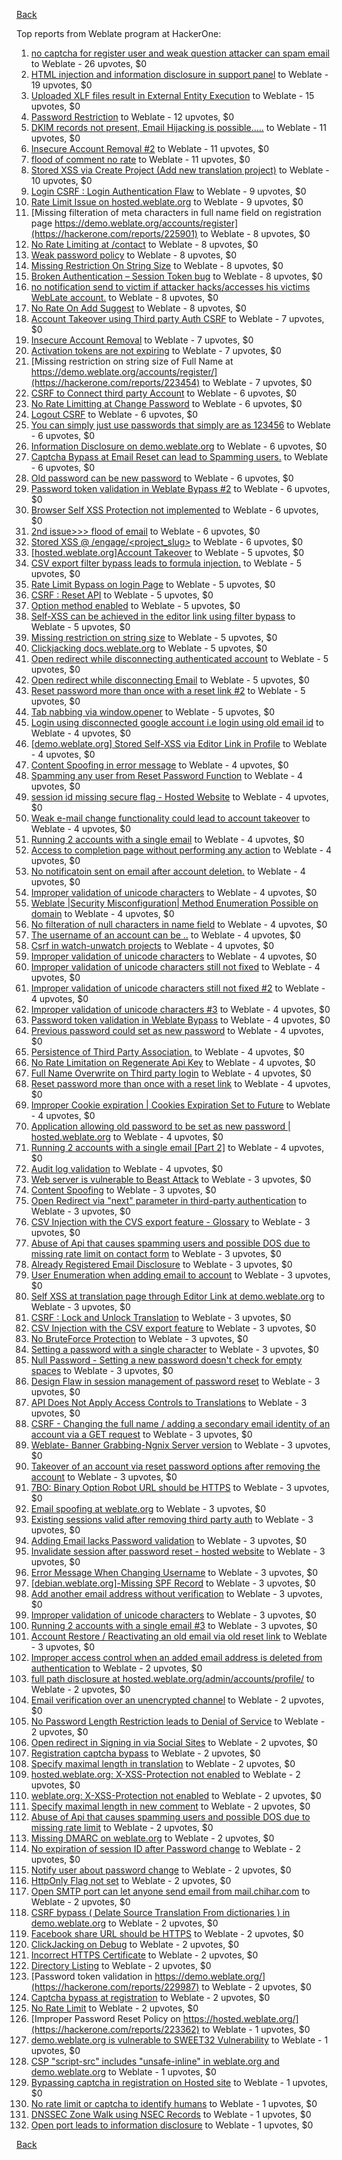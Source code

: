 [Back](../README.md)

Top reports from Weblate program at HackerOne:

1. [no captcha for register user and weak question attacker can spam email](https://hackerone.com/reports/236398) to Weblate - 26 upvotes, $0
2. [HTML injection and information disclosure in support panel](https://hackerone.com/reports/634312) to Weblate - 19 upvotes, $0
3. [Uploaded XLF files result in External Entity Execution](https://hackerone.com/reports/232614) to Weblate - 15 upvotes, $0
4. [Password Restriction](https://hackerone.com/reports/229920) to Weblate - 12 upvotes, $0
5. [DKIM records not present, Email Hijacking is possible.....](https://hackerone.com/reports/253926) to Weblate - 11 upvotes, $0
6. [Insecure Account Removal #2](https://hackerone.com/reports/229532) to Weblate - 11 upvotes, $0
7. [flood of comment no rate](https://hackerone.com/reports/404035) to Weblate - 11 upvotes, $0
8. [Stored XSS via Create Project (Add new translation project)](https://hackerone.com/reports/610219) to Weblate - 10 upvotes, $0
9. [Login CSRF : Login Authentication Flaw](https://hackerone.com/reports/229528) to Weblate - 9 upvotes, $0
10. [Rate Limit Issue on hosted.weblate.org](https://hackerone.com/reports/229825) to Weblate - 9 upvotes, $0
11. [Missing filteration of meta characters in full name field on registration page https://demo.weblate.org/accounts/register](https://hackerone.com/reports/225901) to Weblate - 8 upvotes, $0
12. [No Rate Limiting at /contact](https://hackerone.com/reports/229511) to Weblate - 8 upvotes, $0
13. [Weak password policy](https://hackerone.com/reports/224572) to Weblate - 8 upvotes, $0
14. [Missing Restriction On String Size](https://hackerone.com/reports/257376) to Weblate - 8 upvotes, $0
15. [Broken Authentication – Session Token bug](https://hackerone.com/reports/400826) to Weblate - 8 upvotes, $0
16. [no notification send to victim if attacker hacks/accesses his victims WebLate account.](https://hackerone.com/reports/282772) to Weblate - 8 upvotes, $0
17. [No Rate On Add Suggest](https://hackerone.com/reports/481654) to Weblate - 8 upvotes, $0
18. [Account Takeover using Third party Auth CSRF](https://hackerone.com/reports/225653) to Weblate - 7 upvotes, $0
19. [Insecure Account Removal](https://hackerone.com/reports/223355) to Weblate - 7 upvotes, $0
20. [Activation tokens are not expiring](https://hackerone.com/reports/223339) to Weblate - 7 upvotes, $0
21. [Missing restriction on string size of Full Name at https://demo.weblate.org/accounts/register/](https://hackerone.com/reports/223454) to Weblate - 7 upvotes, $0
22. [CSRF to Connect third party Account](https://hackerone.com/reports/225100) to Weblate - 6 upvotes, $0
23. [No Rate Limitting at Change Password](https://hackerone.com/reports/223694) to Weblate - 6 upvotes, $0
24. [Logout CSRF](https://hackerone.com/reports/223329) to Weblate - 6 upvotes, $0
25. [You can simply just use passwords that simply are as 123456](https://hackerone.com/reports/223374) to Weblate - 6 upvotes, $0
26. [Information Disclosure on demo.weblate.org](https://hackerone.com/reports/229620) to Weblate - 6 upvotes, $0
27. [Captcha Bypass at Email Reset can lead to Spamming users.](https://hackerone.com/reports/229541) to Weblate - 6 upvotes, $0
28. [Old password can be new password](https://hackerone.com/reports/229577) to Weblate - 6 upvotes, $0
29. [Password token validation in Weblate Bypass #2](https://hackerone.com/reports/244287) to Weblate - 6 upvotes, $0
30. [Browser Self XSS Protection not implemented](https://hackerone.com/reports/400781) to Weblate - 6 upvotes, $0
31. [2nd issue&gt;&gt;&gt; flood of email](https://hackerone.com/reports/404713) to Weblate - 6 upvotes, $0
32. [Stored XSS @ /engage/&lt;project_slug&gt;](https://hackerone.com/reports/472391) to Weblate - 6 upvotes, $0
33. [[hosted.weblate.org]Account Takeover](https://hackerone.com/reports/223637) to Weblate - 5 upvotes, $0
34. [CSV export filter bypass leads to formula injection.](https://hackerone.com/reports/223999) to Weblate - 5 upvotes, $0
35. [Rate Limit Bypass on login Page](https://hackerone.com/reports/224460) to Weblate - 5 upvotes, $0
36. [CSRF : Reset API](https://hackerone.com/reports/223333) to Weblate - 5 upvotes, $0
37. [Option method enabled](https://hackerone.com/reports/230194) to Weblate - 5 upvotes, $0
38. [Self-XSS can be achieved in the editor link using filter bypass](https://hackerone.com/reports/229735) to Weblate - 5 upvotes, $0
39. [Missing restriction on string size](https://hackerone.com/reports/229796) to Weblate - 5 upvotes, $0
40. [Clickjacking docs.weblate.org](https://hackerone.com/reports/223391) to Weblate - 5 upvotes, $0
41. [Open redirect while disconnecting authenticated account](https://hackerone.com/reports/224317) to Weblate - 5 upvotes, $0
42. [Open redirect while disconnecting Email](https://hackerone.com/reports/238117) to Weblate - 5 upvotes, $0
43. [Reset password more than once with a reset link #2](https://hackerone.com/reports/245450) to Weblate - 5 upvotes, $0
44. [Tab nabbing via window.opener](https://hackerone.com/reports/403891) to Weblate - 5 upvotes, $0
45. [Login using disconnected google account i.e login using old email id](https://hackerone.com/reports/223427) to Weblate - 4 upvotes, $0
46. [[demo.weblate.org] Stored Self-XSS via Editor Link in Profile](https://hackerone.com/reports/223331) to Weblate - 4 upvotes, $0
47. [Content Spoofing in error message](https://hackerone.com/reports/223456) to Weblate - 4 upvotes, $0
48. [Spamming any user from Reset Password Function](https://hackerone.com/reports/223525) to Weblate - 4 upvotes, $0
49. [session id missing secure flag - Hosted Website](https://hackerone.com/reports/224379) to Weblate - 4 upvotes, $0
50. [Weak e-mail change functionality could lead to account takeover](https://hackerone.com/reports/223461) to Weblate - 4 upvotes, $0
51. [Running 2 accounts with a single email](https://hackerone.com/reports/224072) to Weblate - 4 upvotes, $0
52. [Access to completion page without performing any action](https://hackerone.com/reports/223846) to Weblate - 4 upvotes, $0
53. [No notificatoin sent on email after account deletion.](https://hackerone.com/reports/229909) to Weblate - 4 upvotes, $0
54. [Improper validation of unicode characters](https://hackerone.com/reports/229483) to Weblate - 4 upvotes, $0
55. [Weblate |Security Misconfiguration| Method Enumeration Possible on domain](https://hackerone.com/reports/230648) to Weblate - 4 upvotes, $0
56. [No filteration of null characters in name field](https://hackerone.com/reports/242945) to Weblate - 4 upvotes, $0
57. [The username of an account can be ..](https://hackerone.com/reports/243609) to Weblate - 4 upvotes, $0
58. [Csrf in watch-unwatch projects](https://hackerone.com/reports/229405) to Weblate - 4 upvotes, $0
59. [Improper validation of unicode characters](https://hackerone.com/reports/242171) to Weblate - 4 upvotes, $0
60. [Improper validation of unicode characters still not fixed](https://hackerone.com/reports/241596) to Weblate - 4 upvotes, $0
61. [Improper validation of unicode characters still not fixed #2](https://hackerone.com/reports/243611) to Weblate - 4 upvotes, $0
62. [Improper validation of unicode characters #3](https://hackerone.com/reports/243635) to Weblate - 4 upvotes, $0
63. [Password token validation in Weblate Bypass](https://hackerone.com/reports/243842) to Weblate - 4 upvotes, $0
64. [Previous password could set as new password](https://hackerone.com/reports/243616) to Weblate - 4 upvotes, $0
65. [Persistence of Third Party Association.](https://hackerone.com/reports/241623) to Weblate - 4 upvotes, $0
66. [No Rate Limitation on Regenerate Api Key](https://hackerone.com/reports/243619) to Weblate - 4 upvotes, $0
67. [Full Name Overwrite on Third party login](https://hackerone.com/reports/241598) to Weblate - 4 upvotes, $0
68. [Reset password more than once with a reset link](https://hackerone.com/reports/243594) to Weblate - 4 upvotes, $0
69. [Improper Cookie expiration | Cookies Expiration Set to Future](https://hackerone.com/reports/232306) to Weblate - 4 upvotes, $0
70. [Application allowing old password to be set as new password | hosted.weblate.org](https://hackerone.com/reports/264934) to Weblate - 4 upvotes, $0
71. [Running 2 accounts with a single email [Part 2]](https://hackerone.com/reports/241608) to Weblate - 4 upvotes, $0
72. [Audit log validation](https://hackerone.com/reports/296632) to Weblate - 4 upvotes, $0
73. [Web server is vulnerable to Beast Attack](https://hackerone.com/reports/223350) to Weblate - 3 upvotes, $0
74. [Content Spoofing](https://hackerone.com/reports/223630) to Weblate - 3 upvotes, $0
75. [Open Redirect via "next" parameter in third-party authentication](https://hackerone.com/reports/223326) to Weblate - 3 upvotes, $0
76. [CSV Injection with the CVS export feature - Glossary](https://hackerone.com/reports/224291) to Weblate - 3 upvotes, $0
77. [Abuse of Api that causes spamming users and possible DOS due to missing rate limit on contact form](https://hackerone.com/reports/223542) to Weblate - 3 upvotes, $0
78. [Already Registered Email Disclosure](https://hackerone.com/reports/223343) to Weblate - 3 upvotes, $0
79. [User Enumeration when adding email to account](https://hackerone.com/reports/223531) to Weblate - 3 upvotes, $0
80. [Self XSS at translation page through Editor Link at demo.weblate.org](https://hackerone.com/reports/223692) to Weblate - 3 upvotes, $0
81. [CSRF : Lock and Unlock Translation](https://hackerone.com/reports/223345) to Weblate - 3 upvotes, $0
82. [CSV Injection with the CSV export feature](https://hackerone.com/reports/223344) to Weblate - 3 upvotes, $0
83. [No BruteForce Protection](https://hackerone.com/reports/223337) to Weblate - 3 upvotes, $0
84. [Setting a password with a single character](https://hackerone.com/reports/223851) to Weblate - 3 upvotes, $0
85. [Null Password - Setting a new password doesn't check for empty spaces](https://hackerone.com/reports/223618) to Weblate - 3 upvotes, $0
86. [Design Flaw in session management of password reset](https://hackerone.com/reports/229417) to Weblate - 3 upvotes, $0
87. [API Does Not Apply Access Controls to Translations](https://hackerone.com/reports/232994) to Weblate - 3 upvotes, $0
88. [CSRF - Changing the full name / adding a secondary email identity of an account via a GET request](https://hackerone.com/reports/223367) to Weblate - 3 upvotes, $0
89. [Weblate- Banner Grabbing-Ngnix Server version](https://hackerone.com/reports/230633) to Weblate - 3 upvotes, $0
90. [Takeover of an account via reset password options after removing the account](https://hackerone.com/reports/230076) to Weblate - 3 upvotes, $0
91. [7BO: Binary Option Robot URL should be HTTPS](https://hackerone.com/reports/225722) to Weblate - 3 upvotes, $0
92. [Email spoofing at weblate.org](https://hackerone.com/reports/224186) to Weblate - 3 upvotes, $0
93. [Existing sessions valid after removing third party auth](https://hackerone.com/reports/223475) to Weblate - 3 upvotes, $0
94. [Adding Email lacks Password validation](https://hackerone.com/reports/229869) to Weblate - 3 upvotes, $0
95. [Invalidate session after password reset - hosted website](https://hackerone.com/reports/224362) to Weblate - 3 upvotes, $0
96. [Error Message When Changing Username](https://hackerone.com/reports/243664) to Weblate - 3 upvotes, $0
97. [[debian.weblate.org]-Missing SPF Record](https://hackerone.com/reports/245518) to Weblate - 3 upvotes, $0
98. [Add another email address without verification](https://hackerone.com/reports/265987) to Weblate - 3 upvotes, $0
99. [Improper validation of unicode characters](https://hackerone.com/reports/278718) to Weblate - 3 upvotes, $0
100. [Running 2 accounts with a single email #3](https://hackerone.com/reports/245304) to Weblate - 3 upvotes, $0
101. [Account Restore / Reactivating an old email via old reset link](https://hackerone.com/reports/275303) to Weblate - 3 upvotes, $0
102. [Improper access control when an added email address is deleted from authentication](https://hackerone.com/reports/223434) to Weblate - 2 upvotes, $0
103. [full path disclosure at hosted.weblate.org/admin/accounts/profile/](https://hackerone.com/reports/225495) to Weblate - 2 upvotes, $0
104. [Email verification over an unencrypted channel](https://hackerone.com/reports/224287) to Weblate - 2 upvotes, $0
105. [No Password Length Restriction leads to Denial of Service](https://hackerone.com/reports/223854) to Weblate - 2 upvotes, $0
106. [Open redirect in Signing in via Social Sites](https://hackerone.com/reports/223718) to Weblate - 2 upvotes, $0
107. [Registration captcha bypass](https://hackerone.com/reports/223324) to Weblate - 2 upvotes, $0
108. [Specify maximal length in translation](https://hackerone.com/reports/224015) to Weblate - 2 upvotes, $0
109. [hosted.weblate.org: X-XSS-Protection not enabled](https://hackerone.com/reports/223396) to Weblate - 2 upvotes, $0
110. [weblate.org: X-XSS-Protection not enabled](https://hackerone.com/reports/223723) to Weblate - 2 upvotes, $0
111. [Specify maximal length in new comment](https://hackerone.com/reports/223931) to Weblate - 2 upvotes, $0
112. [Abuse of Api that causes spamming users and possible DOS due to missing rate limit](https://hackerone.com/reports/223557) to Weblate - 2 upvotes, $0
113. [Missing DMARC on weblate.org](https://hackerone.com/reports/223545) to Weblate - 2 upvotes, $0
114. [No expiration of session ID after Password change](https://hackerone.com/reports/223327) to Weblate - 2 upvotes, $0
115. [Notify user about password change](https://hackerone.com/reports/223609) to Weblate - 2 upvotes, $0
116. [HttpOnly Flag not set](https://hackerone.com/reports/224006) to Weblate - 2 upvotes, $0
117. [Open SMTP port can let anyone send email from mail.chihar.com](https://hackerone.com/reports/223435) to Weblate - 2 upvotes, $0
118. [CSRF bypass ( Delate Source Translation From dictionaries ) in demo.weblate.org](https://hackerone.com/reports/230863) to Weblate - 2 upvotes, $0
119. [Facebook share URL should be HTTPS](https://hackerone.com/reports/225769) to Weblate - 2 upvotes, $0
120. [ClickJacking on Debug](https://hackerone.com/reports/225555) to Weblate - 2 upvotes, $0
121. [Incorrect HTTPS Certificate](https://hackerone.com/reports/225540) to Weblate - 2 upvotes, $0
122. [Directory Listing](https://hackerone.com/reports/223384) to Weblate - 2 upvotes, $0
123. [Password token validation in https://demo.weblate.org/](https://hackerone.com/reports/229987) to Weblate - 2 upvotes, $0
124. [Captcha bypass at registration](https://hackerone.com/reports/229584) to Weblate - 2 upvotes, $0
125. [No Rate Limit](https://hackerone.com/reports/479021) to Weblate - 2 upvotes, $0
126. [Improper Password Reset Policy on https://hosted.weblate.org/](https://hackerone.com/reports/223362) to Weblate - 1 upvotes, $0
127. [demo.weblate.org is vulnerable to SWEET32 Vulnerability](https://hackerone.com/reports/223653) to Weblate - 1 upvotes, $0
128. [CSP "script-src" includes "unsafe-inline" in weblate.org and demo.weblate.org](https://hackerone.com/reports/231062) to Weblate - 1 upvotes, $0
129. [Bypassing captcha in registration on Hosted site](https://hackerone.com/reports/224342) to Weblate - 1 upvotes, $0
130. [No rate limit or captcha to identify humans](https://hackerone.com/reports/257384) to Weblate - 1 upvotes, $0
131. [DNSSEC Zone Walk using NSEC Records](https://hackerone.com/reports/228471) to Weblate - 1 upvotes, $0
132. [Open port leads to information disclosure](https://hackerone.com/reports/223421) to Weblate - 1 upvotes, $0


[Back](../README.md)